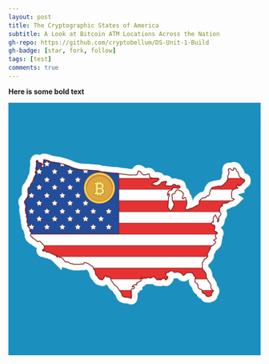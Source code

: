 ```yaml
---
layout: post
title: The Cryptographic States of America
subtitle: A Look at Bitcoin ATM Locations Across the Nation
gh-repo: https://github.com/cryptobellum/DS-Unit-1-Build
gh-badge: [star, fork, follow]
tags: [test]
comments: true
---
```

**Here is some bold text**

![Crepe](https://github.com/cryptobellum/DS-Unit-1-Build/blob/main/cryptographic-states-image.jpg)
